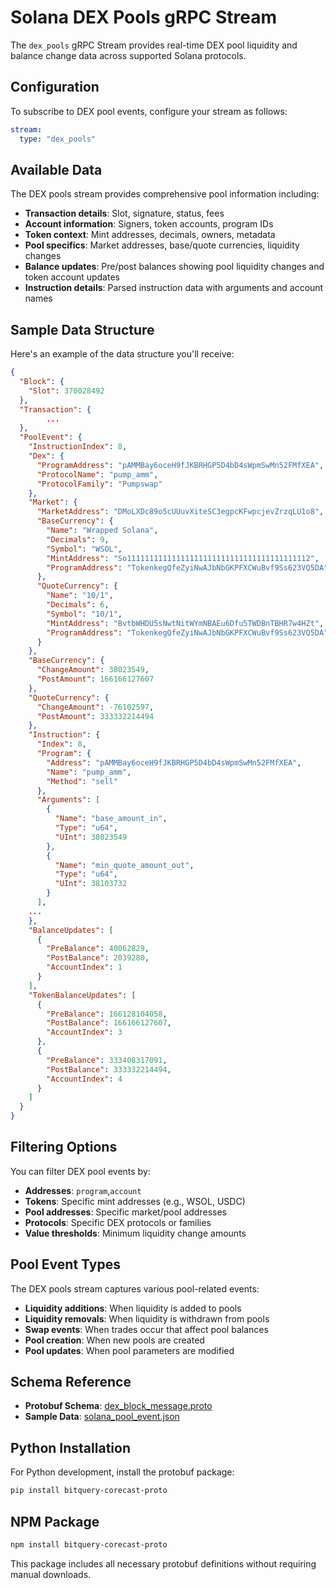 # Solana DEX Pools gRPC Stream

The `dex_pools` gRPC Stream provides real-time DEX pool liquidity and balance change data across supported Solana protocols.

## Configuration

To subscribe to DEX pool events, configure your stream as follows:

```yaml
stream:
  type: "dex_pools"
```

## Available Data

The DEX pools stream provides comprehensive pool information including:

- **Transaction details**: Slot, signature, status, fees
- **Account information**: Signers, token accounts, program IDs
- **Token context**: Mint addresses, decimals, owners, metadata
- **Pool specifics**: Market addresses, base/quote currencies, liquidity changes
- **Balance updates**: Pre/post balances showing pool liquidity changes and token account updates
- **Instruction details**: Parsed instruction data with arguments and account names

## Sample Data Structure

Here's an example of the data structure you'll receive:

```json
{
  "Block": {
    "Slot": 370028492
  },
  "Transaction": {
        ...
  },
  "PoolEvent": {
    "InstructionIndex": 8,
    "Dex": {
      "ProgramAddress": "pAMMBay6oceH9fJKBRHGP5D4bD4sWpmSwMn52FMfXEA",
      "ProtocolName": "pump_amm",
      "ProtocolFamily": "Pumpswap"
    },
    "Market": {
      "MarketAddress": "DMoLXDc89o5cUUuvXiteSC3egpcKFwpcjevZrzqLU1o8",
      "BaseCurrency": {
        "Name": "Wrapped Solana",
        "Decimals": 9,
        "Symbol": "WSOL",
        "MintAddress": "So11111111111111111111111111111111111111112",
        "ProgramAddress": "TokenkegQfeZyiNwAJbNbGKPFXCWuBvf9Ss623VQ5DA"
      },
      "QuoteCurrency": {
        "Name": "10/1",
        "Decimals": 6,
        "Symbol": "10/1",
        "MintAddress": "BvtbWHDU5sNwtNitWYmNBAEu6Dfu5TWDBnTBHR7w4HZt",
        "ProgramAddress": "TokenkegQfeZyiNwAJbNbGKPFXCWuBvf9Ss623VQ5DA"
      }
    },
    "BaseCurrency": {
      "ChangeAmount": 38023549,
      "PostAmount": 166166127607
    },
    "QuoteCurrency": {
      "ChangeAmount": -76102597,
      "PostAmount": 333332214494
    },
    "Instruction": {
      "Index": 8,
      "Program": {
        "Address": "pAMMBay6oceH9fJKBRHGP5D4bD4sWpmSwMn52FMfXEA",
        "Name": "pump_amm",
        "Method": "sell"
      },
      "Arguments": [
        {
          "Name": "base_amount_in",
          "Type": "u64",
          "UInt": 38023549
        },
        {
          "Name": "min_quote_amount_out",
          "Type": "u64",
          "UInt": 38103732
        }
      ],
    ...
    },
    "BalanceUpdates": [
      {
        "PreBalance": 40062829,
        "PostBalance": 2039280,
        "AccountIndex": 1
      }
    ],
    "TokenBalanceUpdates": [
      {
        "PreBalance": 166128104058,
        "PostBalance": 166166127607,
        "AccountIndex": 3
      },
      {
        "PreBalance": 333408317091,
        "PostBalance": 333332214494,
        "AccountIndex": 4
      }
    ]
  }
}
```

## Filtering Options

You can filter DEX pool events by:

- **Addresses**: `program`,`account`
- **Tokens**: Specific mint addresses (e.g., WSOL, USDC)
- **Pool addresses**: Specific market/pool addresses
- **Protocols**: Specific DEX protocols or families
- **Value thresholds**: Minimum liquidity change amounts

## Pool Event Types

The DEX pools stream captures various pool-related events:

- **Liquidity additions**: When liquidity is added to pools
- **Liquidity removals**: When liquidity is withdrawn from pools
- **Swap events**: When trades occur that affect pool balances
- **Pool creation**: When new pools are created
- **Pool updates**: When pool parameters are modified

## Schema Reference

- **Protobuf Schema**: [dex_block_message.proto](https://github.com/bitquery/streaming_protobuf/blob/main/solana/dex_block_message.proto)
- **Sample Data**: [solana_pool_event.json](https://github.com/bitquery/grpc-code-samples/blob/main/data-sample/solana_dex_pool.json)

## Python Installation

For Python development, install the protobuf package:

```bash
pip install bitquery-corecast-proto
```

## NPM Package

```bash
npm install bitquery-corecast-proto
```

This package includes all necessary protobuf definitions without requiring manual downloads.
